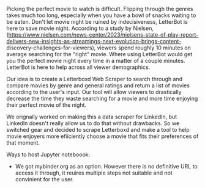 Picking the perfect movie to watch is difficult. Flipping through the genres takes much too long, especially when you have a bowl of snacks waiting to be eaten. Don't let movie night be ruined by indecisiveness, 
LetterBot is here to save movie night. According to a study by Nielsen, (https://www.nielsen.com/news-center/2023/nielsens-state-of-play-report-delivers-new-insights-as-streamings-next-evolution-brings-content-
discovery-challenges-for-viewers), viewers spend roughly 10 minutes on average searching for the "right" movie. Where using LetterBot would get you the perfect movie night every time in a matter of a couple minutes. 
LetterBot is here to help across all viewer demographics.

Our idea is to create a Letterboxd Web Scraper to search through and compare movies by genre and general ratings and return a list of movies according to the user's input. Our tool will allow viewers to drastically 
decrease the time they waste searching for a movie and more time enjoying their perfect movie of the night. 

We orignally worked on making this a data scraper for LinkedIn, but LinkedIn doesn't really allow us to do that without drawbacks. So we switched gear and decided to scrape Letterboxd and make a tool to help movie enjoyers more efiiciently choose a movie that fits their preferences of that moment. 

Ways to host Jupyter noteboook:
 -  We got mybinder.org as an option. However there is no definitive URL to access it through, it reuires multiple steps not suitable and not convinient for the user.
